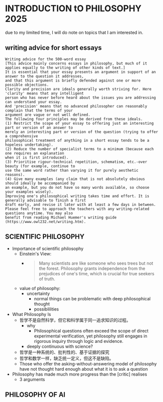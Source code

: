 # INTRODUCTION tO PHILOSOPHY 2025

due to my limited time, I will do note on topics that I am interested in.

## writing advice for short essays
```
Writing advice for the 500-word essay
[This advice mainly concerns essays in philosophy, but much of it applies equally to the writing of other kinds of text.]
It is essential that your essay presents an argument in support of an answer to the question it addresses,
and that this argument is briefly defended against one or more possible objections.
Clarity and precision are ideals generally worth striving for. Here 'clarity' means that any intelligent
person who has never before heard about the issues you are addressing can understand your essay.
And 'precision' means that no advanced philosopher can reasonably complain that the terms of your
argument are vague or not well defined.
The following four principles may be derived from these ideals.
(1) Restrict the scope of your essay to offering just an interesting part or version of an answer to
merely an interesting part or version of the question (trying to offer a comprehensive
philosophical treatment of anything in a short essay tends to be a hopeless undertaking).
(2) Reduce the number of specialist terms to a minimum (because each one requires an explanation
when it is first introduced).
(3) Prioritise rigour-technical repetition, schematism, etc.-over beauty (for example, continue to
use the same word rather than varying it for purely aesthetic reasons).
(4) Give many examples (any claim that is not absolutely obvious should ideally be accompanied by
an example, but you do not have so many words available, so choose your examples wisely).
Improving one's philosophical writing takes time and effort. It is generally advisable to finish a first
draft early, and revise it later with at least a few days in between.
Please feel free to approach the teachers with any writing-related questions anytime. You may also
benefit from reading Michael Huemer's writing guide (https://www.owl232.net/writing.htm).
```

## SCIENTIFIC PHILOSOPHY
- Importance of scientific philosophy
  - Einstein's View:
    - > Many scientists are like someone who sees trees but not the forest. Philosophy grants independence from the prejudices of one's time, which is crucial for true seekers of truth.
  - value of philosophy:
    - uncertainty
      - normal things can be problematic with deep philosophical thought
      - possiblilities
- What Philosophy Is
  - 哲学不是自然科学，但它和科学属于同一追求知识的过程。
    - why
      - Philosophical questions often exceed the scope of direct experimental verification, yet philosophy still engages in rigorous inquiry through logic and evidence.
    - deeply continuous with science?
  - 哲学是一种系统的、批判性的、基于证据的探究
  - 哲学和数学一样，缺乏统一定义，但这不是缺陷。
  - Those who offer the asking-without-answering model of philosophy have not thought hard enough about what it is to ask a question
- Philosophy has made much more progress than the [critic] realises
  - 3 arguments

## PHILOSOPHY OF AI